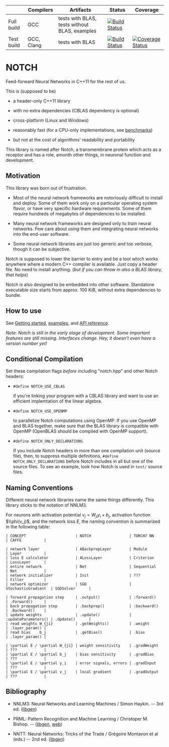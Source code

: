 
|             | Compilers  | Artifacts                                     | Status   | Coverage   |
|-------------|------------|-----------------------------------------------|----------|------------|
| Full build  | GCC        | tests with BLAS, tests without BLAS, examples | [![Build Status](https://drone.io/bitbucket.org/astanin/notch/status.png)](https://drone.io/bitbucket.org/astanin/notch/latest) |   |
| Test build  | GCC, Clang | tests with BLAS                               | [![Build Status](https://travis-ci.org/astanin/notch.svg?branch=travis-ci)](https://travis-ci.org/astanin/notch) | [![Coverage Status](https://coveralls.io/repos/astanin/notch/badge.svg?branch=travis-ci&service=github)](https://coveralls.io/github/astanin/notch?branch=travis-ci) |


NOTCH
=====

Feed-forward Neural Networks in C++11 for the rest of us.

This is (supposed to be)

 * a header-only C++11 library

 * with no extra dependencies (CBLAS dependency is optional)

 * cross-platform (Linux and Windows)

 * reasonably fast (for a CPU-only implementations, see [benchmarks](benchmarks/README.md))

 * but not at the cost of algorithms' readability and portability

This library is named after Notch, a transmembrane protein which acts as a
receptor and has a role, amonth other things, in neuronal function and
development.

Motivation
----------

This library was born out of frustration.

 * Most of the neural network frameworks are notoriously difficult to
   install and deploy. Some of them work only on a particular operating
   system flavor, or have very specific hardware requirements.
   Some of them require hundreds of megabytes of dependencies to be
   installed.

 * Many neural network frameworks are designed only to _train_ neural
   networks. Few care about _using_ them and integrating neural networks
   into the end-user software.

 * Some neural network libraries are just too generic and too verbose,
   though it can be subjective.

Notch is supposed to lower the barrier to entry and be a tool which
works anywhere where a modern C++ compiler is available.
Just copy a header file. No need to install anything.
(_but if you can throw in also a BLAS library, that helps_)

Notch is also designed to be embedded into other software.
Standalone executable size starts from approx. 100 KiB,
without extra dependencies to bundle.


How to use
----------

See [Getting started](docs/start.md), [examples](examples/README.md),
and [API reference](http://astanin.bitbucket.org/notch/hierarchy.html).

_Note: Notch is still in the early stage of development.
Some important features are still missing. Interfaces change.
Hey, it doesn't even have a version number yet!_


Conditional Compilation
-----------------------

Set these compilation flags _before_ including "notch.hpp" and other Notch headers:

 * `#define NOTCH_USE_CBLAS`

    if you're linking your program with a CBLAS library and want to use an efficient
    implemtation of the linear algebra.

 * `#define NOTCH_USE_OPENMP`

    to parallelize Notch computations using OpenMP.
    If you use OpenMP and BLAS together, make sure that the BLAS library is
    compatible with OpenMP (OpenBLAS should be compiled with OpenMP support).

 * `#define NOTCH_ONLY_DECLARATIONS`

    If you include Notch headers in more than one compilation unit (source file),
    then, to suppress multiple definitions, `#define NOTCH_ONLY_DECLARATIONS`
    before Notch includes in all but one of the source files.
    To see an example, look how Notch is used in `test/` source files.


Naming Conventions
------------------

Different neural network libraries name the same things differently.
This library sticks to the notation of NNLM3.

For neurons with activation potential $v_j = W_{ji} y_i + b_j$,
activation function $\\phi(v_j)$, and the network loss $E$, the naming
convention is summarized in the following table:

    | CONCEPT                      | NOTCH                 | TORCH7 NN           | CAFFE          |

    | network layer                | ABackpropLayer        | Module              | Layer          |
    | loss E calculator            | ALossLayer            | Criterion           | LossLayer      |
    | entire network               | Net                   | Sequential          | Net            |
    | network initializer          | Init                  | ???                 | Filler         |
    | network optimizer            | SGD                   | StochasticGradient  | SGDSolver      |

    | forward propagation step     | .output()             | :forward()          | .Forward()     |
    | back propagation step        | .backprop()           | :backward()         | .Backward()    |
    | update weights               | .update()             | :updateParameters() | .Update()      |
    | read weights W_{ji}          | .getWeights()         | .weight             | .layer_param() |
    | read bias    b_j             | .getBias()            | .bias               | .layer_param() |

    | \partial E / \partial W_{ji} | weight sensitivity    | .gradWeight         | ???            |
    | \partial E / \partial b_j    | bias sensitivity      | .gradBias           | ???            |
    | \partial E / \partial y_i    | error signals, errors | .gradInput          | ???            |
    | \partial E / \partial v_j    | local gradient        | .gradOutput         | ???            |


Bibliography
------------

 * NNLM3: Neural Networks and Learning Machines / Simon Haykin. -- 3rd ed.
   ([libgen](http://libgen.education/book/index.php?md5=0239f16656e6e5e7db7aaa160cf9f854))

 * PRML: Pattern Recognition and Machine Learning / Christoper M. Bishop. --
   ([libgen](http://libgen.education/book/index.php?md5=44807de3f3da5ae8f5d7066317d8a38a),
    [web](http://research.microsoft.com/en-us/um/people/cmbishop/prml/index.htm))

 * NNTT: Neural Networks: Tricks of the Trade / Grégoire Montavon et al (eds.) -- 2nd ed.
   ([libgen](http://libgen.education/book/index.php?md5=6b8768e619756f4e867282cfcec63f2e))

